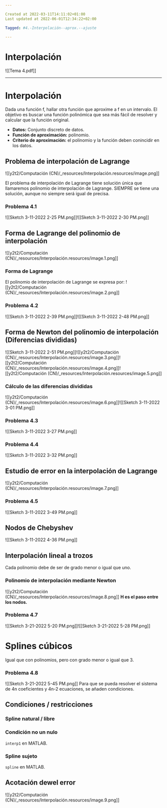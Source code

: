 ```yaml
---

Created at 2022-03-11T14:11:02+01:00
Last updated at 2022-06-01T12:34:22+02:00

Tagged: #4.-Interpolación--aprox.--ajuste

---
```


# Interpolación

![[Tema 4.pdf]]


* * *

# Interpolación
Dada una función f, hallar otra función que aproxime a f en un intervalo. El objetivo es buscar una función polinómica que sea más fácil de resolver y calcular que la función original.


* **Datos:** Conjunto discreto de datos.
* **Función de aproximación:** polinomio.
* **Criterio de aproximación:** el polinomio y la función deben conincidir en los datos.



## Problema de interpolación de Lagrange
![[y2t2/Computación (CN)/_resources/Interpolación.resources/image.png]]

El problema de interpolación de Lagrange tiene solución única que llamaremos polinomio de interpolación de Lagrange. SIEMPRE se tiene una solución, aunque no siempre será igual de precisa.


### Problema 4.1
![[Sketch 3-11-2022 2-25 PM.png]]![[Sketch 3-11-2022 2-30 PM.png]]


## Forma de Lagrange del polinomio de interpolación

![[y2t2/Computación (CN)/_resources/Interpolación.resources/image.1.png]]


### Forma de Lagrange

El polinomio de interpolación de Lagrange se expresa por:
![[y2t2/Computación (CN)/_resources/Interpolación.resources/image.2.png]]


### Problema 4.2

![[Sketch 3-11-2022 2-39 PM.png]]![[Sketch 3-11-2022 2-48 PM.png]]


## Forma de Newton del polinomio de interpolación (Diferencias divididas)

![[Sketch 3-11-2022 2-51 PM.png]]![[y2t2/Computación (CN)/_resources/Interpolación.resources/image.3.png]]![[y2t2/Computación (CN)/_resources/Interpolación.resources/image.4.png]]![[y2t2/Computación (CN)/_resources/Interpolación.resources/image.5.png]]


### Cálculo de las diferencias divididas

![[y2t2/Computación (CN)/_resources/Interpolación.resources/image.6.png]]![[Sketch 3-11-2022 3-01 PM.png]]


### Problema 4.3

![[Sketch 3-11-2022 3-27 PM.png]]


### Problema 4.4

![[Sketch 3-11-2022 3-32 PM.png]]


## Estudio de error en la interpolación de Lagrange

![[y2t2/Computación (CN)/_resources/Interpolación.resources/image.7.png]]


### Problema 4.5

![[Sketch 3-11-2022 3-49 PM.png]]


## Nodos de Chebyshev

![[Sketch 3-11-2022 4-36 PM.png]]


## Interpolación lineal a trozos

Cada polinomio debe de ser de grado menor o igual que uno.


### Polinomio de interpolación mediante Newton

![[y2t2/Computación (CN)/_resources/Interpolación.resources/image.8.png]]
**H es el paso entre los nodos.**

### Problema 4.7

![[Sketch 3-21-2022 5-20 PM.png]]![[Sketch 3-21-2022 5-28 PM.png]]


# Splines cúbicos
Igual que con polinomios, pero con grado menor o igual que 3.


### Problema 4.8
![[Sketch 3-21-2022 5-45 PM.png]]
Para que se pueda resolver el sistema de 4n coeficientes y 4n-2 ecuaciones, se añaden condiciones.


## Condiciones / restricciones

### Spline natural / libre

### Condición no un nulo
`interp1` en MATLAB.


### Spline sujeto
`spline` en MATLAB.


## Acotación dewel error
![[y2t2/Computación (CN)/_resources/Interpolación.resources/image.9.png]]




